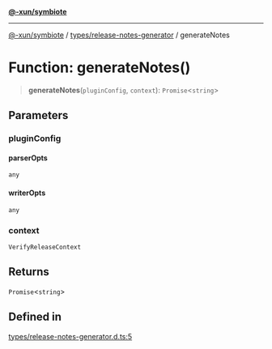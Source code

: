 [**@-xun/symbiote**](../../../README.md)

***

[@-xun/symbiote](../../../README.md) / [types/release-notes-generator](../README.md) / generateNotes

# Function: generateNotes()

> **generateNotes**(`pluginConfig`, `context`): `Promise`\<`string`\>

## Parameters

### pluginConfig

#### parserOpts

`any`

#### writerOpts

`any`

### context

`VerifyReleaseContext`

## Returns

`Promise`\<`string`\>

## Defined in

[types/release-notes-generator.d.ts:5](https://github.com/Xunnamius/symbiote/blob/26e756362a16f050e03cef2c4c582d94e29614cd/types/release-notes-generator.d.ts#L5)
